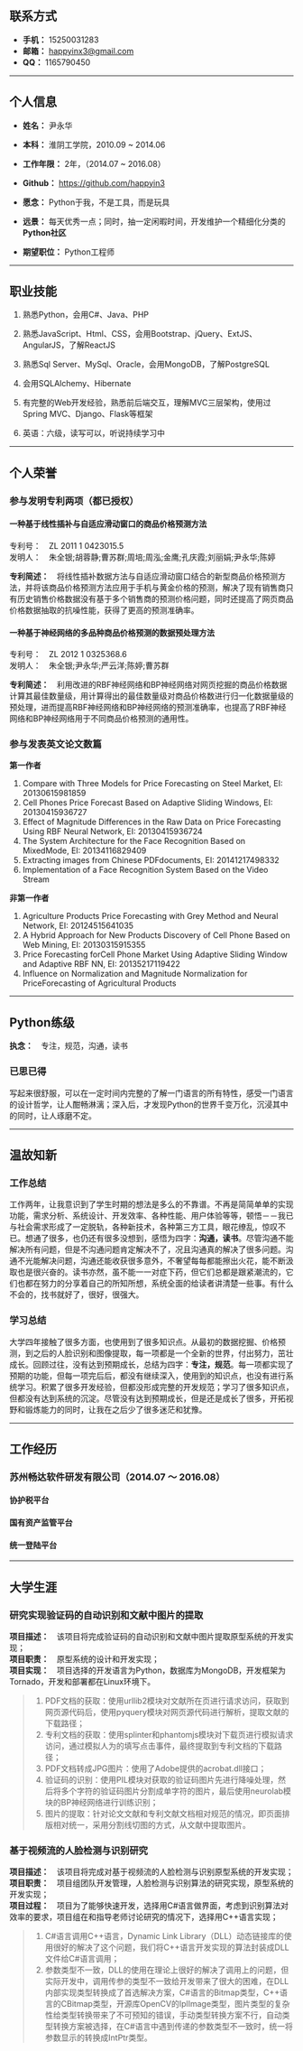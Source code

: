## 联系方式

* **手机：** 15250031283
* **邮箱：** happyinx3@gmail.com
* **QQ：** 1165790450

----

## 个人信息

* **姓名：** 尹永华
* **本科：** 淮阴工学院，2010.09 ~ 2014.06
* **工作年限：** 2年，（2014.07 ~ 2016.08）

* **Github：** https://github.com/happyin3

* **愿念：** Python于我，不是工具，而是玩具

* **远景：** 每天优秀一点；同时，抽一定闲暇时间，开发维护一个精细化分类的**Python社区**

* **期望职位：** Python工程师

----

## 职业技能

1. 熟悉Python，会用C#、Java、PHP

2. 熟悉JavaScript、Html、CSS，会用Bootstrap、jQuery、ExtJS、AngularJS，了解ReactJS

3. 熟悉Sql Server、MySql、Oracle，会用MongoDB，了解PostgreSQL

4. 会用SQLAlchemy、Hibernate

5. 有完整的Web开发经验，熟悉前后端交互，理解MVC三层架构，使用过Spring MVC、Django、Flask等框架

6. 英语：六级，读写可以，听说持续学习中

----

## 个人荣誉

### 参与发明专利两项（都已授权）

#### 一种基于线性插补与自适应滑动窗口的商品价格预测方法

专利号：　ZL 2011 1 0423015.5  
发明人：　朱全银;胡蓉静;曹苏群;周培;周泓;金鹰;孔庆霞;刘丽娟;尹永华;陈婷

**专利简述：**　将线性插补数据方法与自适应滑动窗口结合的新型商品价格预测方法，并将该商品价格预测方法应用于手机与黄金价格的预测，解决了现有销售商只有历史销售价格数据没有基于多个销售商的预测价格问题，同时还提高了网页商品价格数据抽取的抗噪性能，获得了更高的预测准确率。

#### 一种基于神经网络的多品种商品价格预测的数据预处理方法

专利号：　ZL 2012 1 0325368.6  
发明人：　朱全银;尹永华;严云洋;陈婷;曹苏群

**专利简述：**　利用改进的RBF神经网络和BP神经网络对网页挖掘的商品价格数据计算其最佳数量级，用计算得出的最佳数量级对商品价格数进行归一化数据量级的预处理，进而提高RBF神经网络和BP神经网络的预测准确率，也提高了RBF神经网络和BP神经网络用于不同商品价格预测的通用性。

### 参与发表英文论文数篇

**第一作者**

1. Compare with Three Models for Price Forecasting on Steel Market, EI: 20130615981859
2. Cell Phones Price Forecast Based on Adaptive Sliding Windows, EI: 20130415936727
3. Effect of Magnitude Differences in the Raw Data on Price Forecasting Using RBF Neural Network, EI: 20130415936724
4. The System Architecture for the Face Recognition Based on MixedMode, EI: 20134116829409
5. Extracting images from Chinese PDFdocuments, EI: 20141217498332
6. Implementation of a Face Recognition System Based on the Video Stream

**非第一作者**

1. Agriculture Products Price Forecasting with Grey Method and Neural Network, EI: 20124515641035
2. A Hybrid Approach for New Products Discovery of Cell Phone Based on Web Mining, EI: 20130315915355
3. Price Forecasting forCell Phone Market Using Adaptive Sliding Window and Adaptive RBF NN, EI: 20135217119422
4. Influence on Normalization and Magnitude Normalization for PriceForecasting of Agricultural Products

----

## Python练级

**执念：**　专注，规范，沟通，读书

### 已思已得

写起来很舒服，可以在一定时间内完整的了解一门语言的所有特性，感受一门语言的设计哲学，让人酣畅淋漓；深入后，才发现Python的世界千变万化，沉浸其中的同时，让人琢磨不定。

----

## 温故知新

### 工作总结

工作两年，让我意识到了学生时期的想法是多么的不靠谱。不再是简简单单的实现功能，需求分析、系统设计、开发效率、各种性能、用户体验等等，顿悟－－我已与社会需求形成了一定脱轨，各种新技术，各种第三方工具，眼花缭乱，惊叹不已。想通了很多，也仍还有很多没想到，感悟为四字：**沟通，读书**。尽管沟通不能解决所有问题，但是不沟通问题肯定解决不了，况且沟通真的解决了很多问题。沟通不光能解决问题，沟通还能收获很多意外，不奢望每每都能擦出火花，能不断汲取也是很兴奋的。读书亦然，虽不能一一对症下药，但它们总都是跟紧潮流的，它们也都在努力的分享着自己的所知所想，系统全面的给读者讲清楚一些事。有什么不会的，找书就好了，很好，很强大。

### 学习总结

大学四年接触了很多方面，也使用到了很多知识点。从最初的数据挖掘、价格预测，到之后的人脸识别和图像提取，每一项都是一个全新的世界，付出努力，茁壮成长。回顾过往，没有达到预期成长，总结为四字：**专注，规范**。每一项都实现了预期的功能，但每一项完后后，都没有继续深入，使用到的知识点，也没有进行系统学习。积累了很多开发经验，但都没形成完整的开发规范；学习了很多知识点，但都没有达到系统的沉淀。尽管没有达到预期成长，但是还是成长了很多，开拓视野和锻炼能力的同时，让我在之后少了很多迷茫和犹豫。

----

## 工作经历

### 苏州畅达软件研发有限公司（2014.07 ～ 2016.08）

#### 协护税平台

#### 国有资产监管平台

#### 统一登陆平台

----

## 大学生涯

### 研究实现验证码的自动识别和文献中图片的提取

**项目描述：**　该项目将完成验证码的自动识别和文献中图片提取原型系统的开发实现；  
**项目职责：**　原型系统的设计和开发实现；  
**项目实现：**　项目选择的开发语言为Python，数据库为MongoDB，开发框架为Tornado，开发和部署都在Linux环境下。 
> 
> 1. PDF文档的获取：使用urllib2模块对文献所在页进行请求访问，获取到网页源代码后，使用pyquery模块对网页源代码进行解析，提取文献的下载路径；  
> 2. 专利文档的获取：使用splinter和phantomjs模块对下载页进行模拟请求访问，通过模拟人为的填写点击事件，最终提取到专利文档的下载路径；  
> 3. PDF文档转成JPG图片：使用了Adobe提供的acrobat.dll接口；   
> 4. 验证码的识别：使用PIL模块对获取的验证码图片先进行降噪处理，然后将多个字符的验证码图片分割成单字符的图片，最后使用neurolab模块的BP神经网络进行训练识别；  
> 5. 图片的提取：针对论文文献和专利文献文档相对规范的情况，即页面排版相对统一，采用分割线切图的方式，从文献中提取图片。

### 基于视频流的人脸检测与识别研究

**项目描述：**　该项目将完成对基于视频流的人脸检测与识别原型系统的开发实现；  
**项目职责：**　项目组团队开发管理，人脸检测与识别算法的研究实现，原型系统的开发实现；  
**项目过程：**　项目为了能够快速开发，选择用C#语言做界面，考虑到识别算法对效率的要求，项目组在和指导老师讨论研究的情况下，选择用C++语言实现；
>
> 1. C#语言调用C++语言，Dynamic Link Library（DLL）动态链接库的使用很好的解决了这个问题，我们将C++语言开发实现的算法封装成DLL文件给C#语言调用；
> 2. 参数类型不一致，DLL的使用在理论上很好的解决了调用上的问题，但实际开发中，调用传参的类型不一致给开发带来了很大的困难，在DLL内部实现类型转换成了首选解决方案，C#语言的Bitmap类型，C++语言的CBitmap类型，开源库OpenCV的IplImage类型，图片类型的复杂性给类型转换带来了不可预知的错误，手动类型转换方案不行，自动类型转换方案被选择，在C#语言中遇到传递的参数类型不一致时，统一将参数显示的转换成IntPtr类型。

